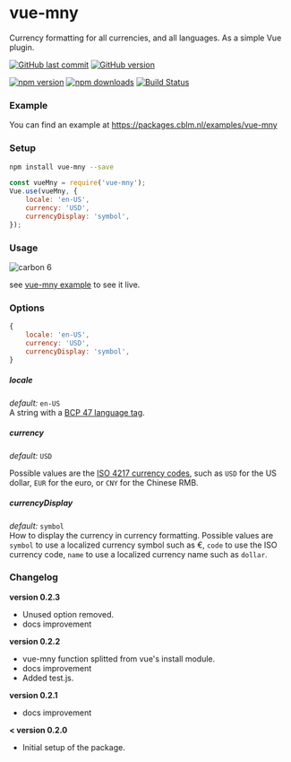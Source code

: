 # vue-mny
Currency formatting for all currencies, and all languages. As a simple Vue plugin.


[![GitHub last commit](https://img.shields.io/github/last-commit/casbloem/vue-mny.svg)](#)
[![GitHub version](https://img.shields.io/github/package-json/v/casbloem/vue-mny.svg)](https://github.com/casbloem/vue-mny)


[![npm version](https://img.shields.io/npm/v/vue-mny.svg)](https://npmjs.com/package/vue-mny)
[![npm downloads](https://img.shields.io/npm/dt/vue-mny.svg)](https://npmjs.com/package/vue-mny)
[![Build Status](https://travis-ci.org/casbloem/vue-mny.svg?branch=master)](#)



### Example
You can find an example at https://packages.cblm.nl/examples/vue-mny



### Setup
```bash
npm install vue-mny --save
```

```javascript
const vueMny = require('vue-mny');
Vue.use(vueMny, {
    locale: 'en-US',
    currency: 'USD',
    currencyDisplay: 'symbol',
});
```

### Usage

![carbon 6](https://user-images.githubusercontent.com/5813001/38521565-621af1b6-3c46-11e8-9d1d-b83ae93e74fb.png)



see [vue-mny example](https://packages.cblm.nl/examples/vue-mny) to see it live.



### Options
```javascript
{
    locale: 'en-US',
    currency: 'USD',
    currencyDisplay: 'symbol',
}
```


##### locale
*default:* `en-US`    
A string with a [BCP 47 language tag](https://www.w3.org/International/articles/language-tags/).

##### currency

*default:* `USD`   

Possible values are the [ISO 4217 currency codes](https://www.ibm.com/support/knowledgecenter/en/SSZLC2_7.0.0/com.ibm.commerce.payments.developer.doc/refs/rpylerl2mst97.htm), such as `USD` for the US dollar, `EUR` for the euro, or `CNY` for the Chinese RMB.

##### currencyDisplay
*default:* `symbol`   
How to display the currency in currency formatting. Possible values are `symbol` to use a localized currency symbol such as €, `code` to use the ISO currency code, `name` to use a localized currency name such as `dollar`.



### Changelog

**version 0.2.3**  
- Unused option removed.
- docs improvement

**version 0.2.2**  
- vue-mny function splitted from vue's install module.
- docs improvement
- Added test.js.


**version 0.2.1**  
- docs improvement


**< version 0.2.0**  
- Initial setup of the package.








